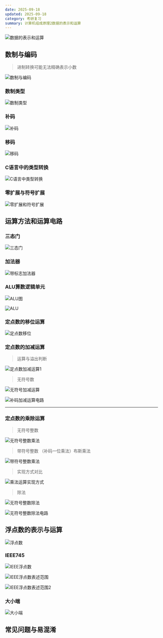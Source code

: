 ```yaml
---
date: 2025-09-18
updated: 2025-09-18
category: 考研复习
summary: 计算机组成原理2数据的表示和运算
---
```


![数据的表示和运算](./../../public/assets/计组/数据的表示和运算.png)



## 数制与编码

> 进制转换可能无法精确表示小数

![数制与编码](./../../public/assets/计组/数制与编码.png)



### 数制类型

![数制类型](./../../public/assets/计组/数制类型.png)

### 补码

![补码](./../../public/assets/计组/补码.png)

### 移码

![移码](./../../public/assets/计组/移码.png)



### C语言中的类型转换

![C语言中类型转换](./../../public/assets/计组/C语言中类型转换.png)



### 零扩展与符号扩展

![零扩展和符号扩展](./../../public/assets/计组/零扩展和符号扩展.png)



## 运算方法和运算电路

### 三态门

![三态门](./../../public/assets/计组/三态门.png)



### 加法器

![带标志加法器](./../../public/assets/计组/带标志加法器.png)



### ALU算数逻辑单元

![ALU图](./../../public/assets/计组/ALU图.png)



![ALU](./../../public/assets/计组/ALU.png)

### 定点数的移位运算

![定点数移位](./../../public/assets/计组/定点数移位.png)

### 定点数的加减运算

> 运算与溢出判断

![定点数加减运算1](./../../public/assets/计组/定点数加减运算1.png)

> 无符号数

![无符号加减运算](./../../public/assets/计组/无符号加减运算.png)

![补码加减运算电路](./../../public/assets/计组/补码加减运算电路.png)

---

### 定点数的乘除运算

> 无符号整数

![无符号整数乘法](./../../public/assets/计组/无符号整数乘法.png)



> 带符号整数 （补码一位乘法）布斯乘法

![带符号整数乘法](./../../public/assets/计组/带符号整数乘法.png)

> 实现方式对比

![乘法运算实现方式](./../../public/assets/计组/乘法运算实现方式.png)



> 除法

![无符号整数除法](./../../public/assets/计组/无符号整数除法.png)

![无符号整数除法电路](./../../public/assets/计组/无符号整数除法电路.png)







## 浮点数的表示与运算

![浮点数](./../../public/assets/计组/浮点数.png)



### IEEE745



![IEEE浮点数](./../../public/assets/计组/IEEE浮点数.png)



![IEEE浮点数表述范围](./../../public/assets/计组/IEEE浮点数表述范围.png)



![IEEE浮点数表述范围2](./../../public/assets/计组/IEEE浮点数表述范围2.png)



### 大小端

![大小端](./../../public/assets/计组/大小端.png)





## 常见问题与易混淆

